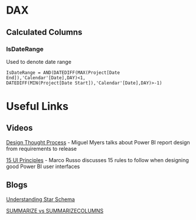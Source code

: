 # DAX

## Calculated Columns

### IsDateRange

Used to denote date range


```
IsDateRange = AND(DATEDIFF(MAX(Project[Date End]),'Calendar'[Date],DAY)<1,
DATEDIFF(MIN(Project[Date Start]),'Calendar'[Date],DAY)>-1)
```

# Useful Links

## Videos

[Design Thought Process](https://youtu.be/dhHL0Uo3Wgs) - Miguel Myers talks about Power BI report design from requirements to release

[15 UI Principles](https://youtu.be/-tdkUYrzrio) - Marco Russo discusses 15 rules to follow when designing good Power BI user interfaces

## Blogs

[Understanding Star Schema](https://docs.microsoft.com/en-us/power-bi/guidance/star-schema)

[SUMMARIZE vs SUMMARIZECOLUMNS](https://www.sqlbi.com/articles/introducing-summarizecolumns/)
